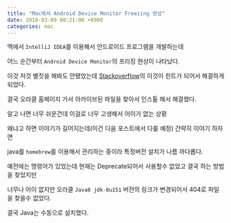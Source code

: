```yaml
---
title: "Mac에서 Android Device Monitor Freezing 현상"
date: 2018-03-09 00:21:00 +0900
categories: mac
---
```


맥에서 `IntelliJ IDEA`를 이용해서 안드로이드 프로그램을 개발하는데 

어느 순간부터 `Android Device Monitor`의 프리징 현상이 나타났다.

이것 저것 별짓을 해봐도 안됐었는데 [Stackoverflow](https://stackoverflow.com/questions/47089757/android-device-monitor-freezes-on-mac-os-x)의 이것이 힌트가 되어서 해결하게 되었다.

결국 오라클 홈페이지 가서 아카이브된 파일을 찾아서 인스톨 해서 해결했다.

알고 나면 너무 쉬운건데 이걸로 너무 고생해서 어이가 없는 상황

왜냐고 하면 이야기가 길어지는데(이건 다음 포스트에서 다룰 예정) 간략히 이야기 하자면

java를 `homebrew`를 이용해서 관리하는 중이라 특정버전 설치가 나름 까다롭다.

예전에는 명령어가 있었는데 현재는 Deprecate되어서 사용할수 없었고 결국 하는 방법을 찾았지만

너무나 어이 없지만 오라클 `Java8 jdk-8u151` 버전의 링크가 변경되어서 404로 파일을 찾을수 없었다.

결국 Java는 수동으로 설치했다.

